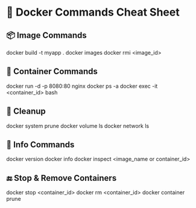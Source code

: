# 🐳 Docker Commands Cheat Sheet

## 📦 Image Commands

docker build -t myapp .
docker images
docker rmi <image_id>

## 🚢 Container Commands

docker run -d -p 8080:80 nginx
docker ps -a
docker exec -it <container_id> bash

## 🧹 Cleanup

docker system prune
docker volume ls
docker network ls


## 📖 Info Commands

docker version
docker info
docker inspect <image_name or container_id>

## 🔚 Stop & Remove Containers

docker stop <container_id>
docker rm <container_id>
docker container prune

